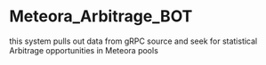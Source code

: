 # Meteora_Arbitrage_BOT
this system pulls out data from gRPC source and seek for statistical Arbitrage opportunities in Meteora pools 
